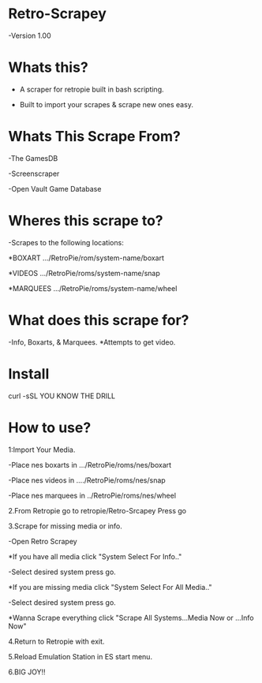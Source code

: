 # Retro-Scrapey

-Version 1.00

# Whats this?

- A scraper for retropie built in bash scripting.

- Built to import your scrapes & scrape new ones easy.

# Whats This Scrape From?

-The GamesDB 

-Screenscraper

-Open Vault Game Database

# Wheres this scrape to?
-Scrapes to the following locations:
 
 *BOXART   .../RetroPie/rom/system-name/boxart
 
 *VIDEOS   .../RetroPie/roms/system-name/snap
 
 *MARQUEES .../RetroPie/roms/system-name/wheel

# What does this scrape for?
-Info, Boxarts, & Marquees. *Attempts to get video.

# Install
curl -sSL YOU KNOW THE DRILL

# How to use?
1:Import Your Media. 
 
 -Place nes boxarts in .../RetroPie/roms/nes/boxart
 
 -Place nes videos in ..../RetroPie/roms/nes/snap
 
 -Place nes marquees in ../RetroPie/roms/nes/wheel

2.From Retropie go to retropie/Retro-Srcapey Press go

3.Scrape for missing media or info.

-Open Retro Scrapey

*If you have all media click "System Select For Info.."
 
  -Select desired system press go.
 
*If you are missing media click "System Select For All Media.."
  
  -Select desired system press go.
 
*Wanna Scrape everything click "Scrape All Systems...Media Now or ...Info Now"  
 
4.Return to Retropie with exit. 
 
5.Reload Emulation Station in ES start menu.
 
6.BIG JOY!!
